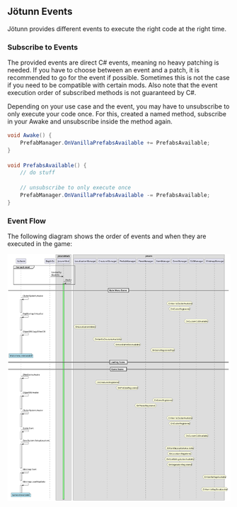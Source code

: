 ## Jötunn Events

Jötunn provides different events to execute the right code at the right time.

### Subscribe to Events
The provided events are direct C# events, meaning no heavy patching is needed.
If you have to choose between an event and a patch, it is recommended to go for the event if possible.
Sometimes this is not the case if you need to be compatible with certain mods.
Also note that the event execution order of subscribed methods is not guaranteed by C#.

Depending on your use case and the event, you may have to unsubscribe to only execute your code once.
For this, created a named method, subscribe in your Awake and unsubscribe inside the method again.

```cs
void Awake() {
    PrefabManager.OnVanillaPrefabsAvailable += PrefabsAvailable;
}

void PrefabsAvailable() {
    // do stuff

    // unsubscribe to only execute once
    PrefabManager.OnVanillaPrefabsAvailable -= PrefabsAvailable;
}
```

### Event Flow

The following diagram shows the order of events and when they are executed in the game:

![Event Flow](../images/data/eventFlow.svg)
